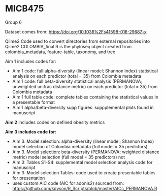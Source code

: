 # MICB475
Group 6

Dataset comes from: https://doi.org/10.1038%2Fs41598-018-29687-x

Qiime2 Code used to convert directories from external repositories into Qiime2
COLOMBIA_final.R is the phyloseq object created from colombia_metadata, feature-table, taxonomy, and tree

Aim 1 includes codes for: 
- Aim 1 code: full alpha-diversity (linear model; Shannon Index) statistical analysis on each predictor (total = 35) from Colombia metadata
- Aim 1 code: full beta-diversity statistical analysis (PERMANOVA; unweighted unifrac distance metric) on each predictor (total = 35) from Colombia metadata
- Aim 1 full table code: complete tables containing the statistical values in a presentable format
- Aim 1 alpha/beta-diversity supp figures: suppplemental plots found in manuscript 


**Aim 2** includes codes on defined obesity metrics

**Aim 3 includes code for:**
- Aim 3. Model selection: alpha-diversity (linear model; Shannon Index) model selection of Colombia metadata (full model = 35 predictors)
- Aim 3. Model selection: beta-diversity (PERMANOVA; weighted distance metric) model selection (full model = 35 predictors)
not
- Aim 3: Tables S1-S4: supplemental model selection analysis code for manuscript
- Aim 3: Model selection Tables: code used to create presentable tables for presentation
- uses custom AIC code (AIC for adonis2) sourced from: https://github.com/kdyson/R_Scripts/blob/master/AICc_PERMANOVA.R 
